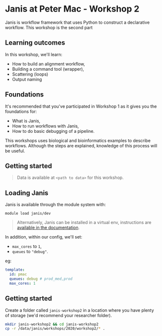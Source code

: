 # Janis at Peter Mac - Workshop 2

Janis is workflow framework that uses Python to construct a declarative workflow. This workshop is the second part

## Learning outcomes

In this workshop, we'll learn:

- How to build an alignment workflow,
- Building a command tool (wrapper),
- Scattering (loops)
- Output naming


## Foundations

It's recommended that you've participated in Workshop 1 as it gives you the foundations for:

- What is Janis,
- How to run workflows with Janis,
- How to do basic debugging of a pipeline.

This workshops uses biological and bioinformatics examples to describe workflows. Although the steps are explained, knowledge of this process will be useful.


## Getting started

> Data is available at `<path to data>` for this workshop.


## Loading Janis

Janis is available through the module system with:

```
module load janis/dev
```

> Alternatively, Janis can be installed in a virtual env, instructions are [available in the documentation](https://janis.readthedocs.io/en/latest/tutorials/tutorial0.html).


In addition, within our config, we'll set:
- `max_cores` to `1`,
- `queues` to `"debug"`.

eg:

```yaml
template:
  id: pmac
  queues: debug # prod_med,prod
  max_cores: 1
```

## Getting started

Create a folder called `janis-workshop2` in a location where you have plenty of storage (we'd recommend your researcher folder).

```bash
mkdir janis-workshop2 && cd janis-workshop2
cp -r /data/janis/workshops/2020/workshop2/* .
```

